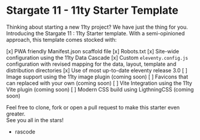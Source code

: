 # Stargate 11 - 11ty Starter Template

Thinking about starting a new 11ty project? We have just the thing for you.  Introducing the Stargate 11 : 11ty Starter template.  With a semi-opinioned approach, this template comes stocked with:
 
 [x] PWA friendly Manifest.json scaffold file
 [x] Robots.txt
 [x] Site-wide configuration using the 11ty Data Cascade
 [x] Custom <code>eleventy.config.js</code> configuration with revised mapping for the data, layout, template and distribution directories
 [x] Use of most up-to-date eleventy release 3.0
 [ ] Image support using the 11ty image plugin (coming soon)
 [ ] Favicons that can replaced with your own (coming soon)
 [ ] Vite Integration using the 11ty Vite plugin (coming soon)
 [ ] Modern CSS build using LigthningCSS (coming soon)

Feel free to clone, fork or open a pull request to make this starter even greater.  
See you all in the stars!

- rascode